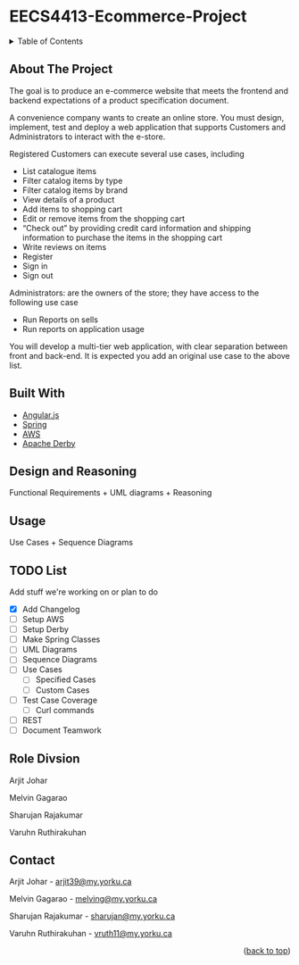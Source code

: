 # EECS4413-Ecommerce-Project
<div id="top"></div>

<!-- TABLE OF CONTENTS -->
<details>
  <summary>Table of Contents</summary>
  <ol>
    <li><a href="#about-the-project">About The Project</a>
    <li><a href="#built-with">Built With</a></li>
    <li><a href="#usage">Usage</a></li>
    <li><a href="#contact">Contact</a></li>
    <li><a href="#role division">Contact</a></li>
  </ol>
</details>


<!-- ABOUT THE PROJECT -->
## About The Project

The goal is to produce an e-commerce website that meets the frontend and backend expectations of a product specification document.

A convenience company wants to create an online store. You must design, implement, test and deploy a
web application that supports Customers and Administrators to interact with the e-store.

Registered Customers can execute several use cases, including
* List catalogue items
* Filter catalog items by type
* Filter catalog items by brand
* View details of a product
* Add items to shopping cart
* Edit or remove items from the shopping cart
* “Check out” by providing credit card information and shipping information to purchase the items in the shopping cart
* Write reviews on items
* Register
* Sign in
* Sign out

Administrators: are the owners of the store; they have access to the following use case
* Run Reports on sells
* Run reports on application usage

You will develop a multi-tier web application, with clear separation between front and back-end. It is
expected you add an original use case to the above list.


<!-- STACK -->
## Built With

* [Angular.js](https://angular.io/)
* [Spring](https://spring.io/guides/tutorials/rest/)
* [AWS](https://aws.amazon.com/)
* [Apache Derby](https://db.apache.org/derby/)



<!-- Design -->
## Design and Reasoning
Functional Requirements + UML diagrams + Reasoning



<!-- USAGE -->
## Usage
Use Cases + Sequence Diagrams



<!-- USAGE -->
## TODO List
Add stuff we're working on or plan to do
- [x] Add Changelog
- [ ] Setup AWS
- [ ] Setup Derby
- [ ] Make Spring Classes
- [ ] UML Diagrams
- [ ] Sequence Diagrams
- [ ] Use Cases
    - [ ] Specified Cases
    - [ ] Custom Cases
- [ ] Test Case Coverage
    - [ ] Curl commands
- [ ] REST
- [ ] Document Teamwork

<!-- Roles -->
## Role Divsion
Arjit Johar

Melvin Gagarao

Sharujan Rajakumar

Varuhn Ruthirakuhan


<!-- CONTACT -->
## Contact

Arjit Johar - arjit39@my.yorku.ca

Melvin Gagarao - melving@my.yorku.ca

Sharujan Rajakumar - sharujan@my.yorku.ca

Varuhn Ruthirakuhan - vruth11@my.yorku.ca

<p align="right">(<a href="#top">back to top</a>)</p>
